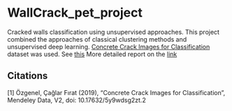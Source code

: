 # WallCrack_pet_project
Сracked walls classification using unsupervised approaches.
This project combined the approaches of classical clustering methods and unsupervised deep learning.
[Concrete Crack Images for Classification](#CCC) dataset was used. See [this](https://data.mendeley.com/datasets/5y9wdsg2zt/2) 
More detailed report on the [link](https://docs.google.com/document/d/1MCauhV5hhBF0vu1yclQCtKX03kNLUnXgQDsQNn8lhKM/edit?usp=sharing)

## Citations
<a id = 'CCC'>
[1] Özgenel, Çağlar Fırat (2019), “Concrete Crack Images for Classification”, Mendeley Data, V2, doi: 10.17632/5y9wdsg2zt.2
<br>
